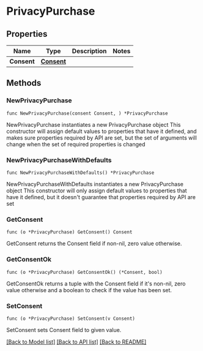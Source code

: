 # PrivacyPurchase

## Properties

Name | Type | Description | Notes
------------ | ------------- | ------------- | -------------
**Consent** | [**Consent**](Consent.md) |  | 

## Methods

### NewPrivacyPurchase

`func NewPrivacyPurchase(consent Consent, ) *PrivacyPurchase`

NewPrivacyPurchase instantiates a new PrivacyPurchase object
This constructor will assign default values to properties that have it defined,
and makes sure properties required by API are set, but the set of arguments
will change when the set of required properties is changed

### NewPrivacyPurchaseWithDefaults

`func NewPrivacyPurchaseWithDefaults() *PrivacyPurchase`

NewPrivacyPurchaseWithDefaults instantiates a new PrivacyPurchase object
This constructor will only assign default values to properties that have it defined,
but it doesn't guarantee that properties required by API are set

### GetConsent

`func (o *PrivacyPurchase) GetConsent() Consent`

GetConsent returns the Consent field if non-nil, zero value otherwise.

### GetConsentOk

`func (o *PrivacyPurchase) GetConsentOk() (*Consent, bool)`

GetConsentOk returns a tuple with the Consent field if it's non-nil, zero value otherwise
and a boolean to check if the value has been set.

### SetConsent

`func (o *PrivacyPurchase) SetConsent(v Consent)`

SetConsent sets Consent field to given value.



[[Back to Model list]](../README.md#documentation-for-models) [[Back to API list]](../README.md#documentation-for-api-endpoints) [[Back to README]](../README.md)


